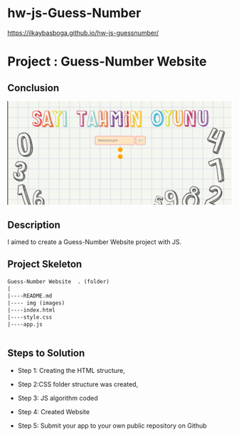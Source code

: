 
# hw-js-Guess-Number
https://ilkaybasboga.github.io/hw-js-guessnumber/

# Project : Guess-Number Website 

## Conclusion

![Project 003 Snapshot](guess.gif)

## Description
I aimed to create a Guess-Number Website  project with JS.


## Project Skeleton 

```
Guess-Number Website  . (folder)
|
|----README.md               
|---- img (images)            
|----index.html  
|----style.css
|----app.js
 
```


## Steps to Solution
  
- Step 1: Creating the HTML structure,

- Step 2:CSS folder structure was created,

- Step 3: JS algorithm coded

- Step 4: Created Website
 
- Step 5: Submit your app to your own public repository on Github
